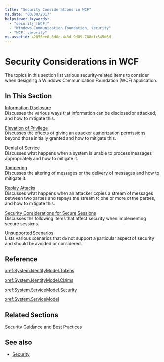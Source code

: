 ```yaml
---
title: "Security Considerations in WCF"
ms.date: "03/30/2017"
helpviewer_keywords: 
  - "security [WCF]"
  - "Windows Communication Foundation, security"
  - "WCF, security"
ms.assetid: 42055ee0-6d0c-443d-9d89-788dfc345d6d
---
```

# Security Considerations in WCF

The topics in this section list various security-related items to consider when designing a Windows Communication Foundation (WCF) application.  
  
## In This Section  

 [Information Disclosure](information-disclosure.md)  
 Discusses the various ways that information can be disclosed or attacked, and how to mitigate this.  
  
 [Elevation of Privilege](elevation-of-privilege.md)  
 Discusses the effects of giving an attacker authorization permissions beyond those initially granted and how to mitigate this.  
  
 [Denial of Service](denial-of-service.md)  
 Discusses what happens when a system is unable to process messages appropriately and how to mitigate it.  
  
 [Tampering](tampering.md)  
 Discusses the altering of messages or the delivery of messages and how to mitigate it.  
  
 [Replay Attacks](replay-attacks.md)  
 Discusses what happens when an attacker copies a stream of messages between two parties and replays the stream to one or more of the parties, and how to mitigate this.  
  
 [Security Considerations for Secure Sessions](security-considerations-for-secure-sessions.md)  
 Discusses the following items that affect security when implementing secure sessions.  
  
 [Unsupported Scenarios](unsupported-scenarios.md)  
 Lists various scenarios that do not support a particular aspect of security and should be avoided or considered.  
  
## Reference  

 <xref:System.IdentityModel.Tokens>  
  
 <xref:System.IdentityModel.Claims>  
  
 <xref:System.ServiceModel.Security>  
  
 <xref:System.ServiceModel>  
  
## Related Sections  

 [Security Guidance and Best Practices](security-guidance-and-best-practices.md)  
  
## See also

- [Security](security.md)
